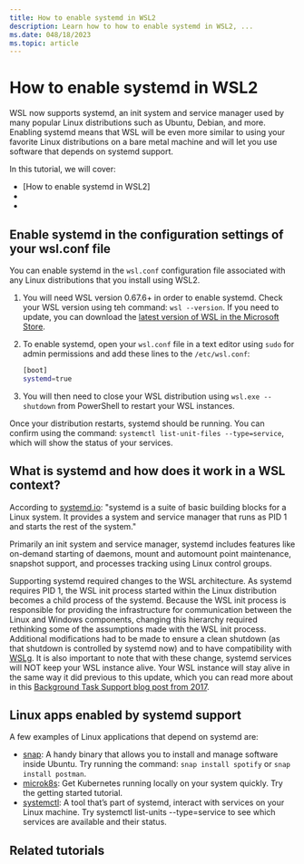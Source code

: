 ```yaml
---
title: How to enable systemd in WSL2
description: Learn how to how to enable systemd in WSL2, ...
ms.date: 048/18/2023
ms.topic: article
---
```


# How to enable systemd in WSL2

WSL now supports systemd, an init system and service manager used by many popular Linux distributions such as Ubuntu, Debian, and more. Enabling systemd means that WSL will be even more similar to using your favorite Linux distributions on a bare metal machine and will let you use software that depends on systemd support.

In this tutorial, we will cover:

- [How to enable systemd in WSL2]
- 
- 

## Enable systemd in the configuration settings of your wsl.conf file

<!-- wsl.conf is on a per-distro basis.. can this be enabled globally in .wslconfig, or is that a bad idea? -->
You can enable systemd in the `wsl.conf` configuration file associated with any Linux distributions that you install using WSL2.

1. You will need WSL version 0.67.6+ in order to enable systemd. Check your WSL version using teh command: `wsl --version`. If you need to update, you can download the [latest version of WSL in the Microsoft Store](https://aka.ms/wslstorepage).

2. To enable systemd, open your `wsl.conf` file in a text editor using `sudo` for admin permissions and add these lines to the `/etc/wsl.conf`:

    ```bash
    [boot]
    systemd=true
    ```

3. You will then need to close your WSL distribution using `wsl.exe --shutdown` from PowerShell to restart your WSL instances. 

Once your distribution restarts, systemd should be running. You can confirm using the command: `systemctl list-unit-files --type=service`, which will show the status of your services.

## What is systemd and how does it work in a WSL context?

According to [systemd.io](https://systemd.io): "systemd is a suite of basic building blocks for a Linux system. 
It provides a system and service manager that runs as PID 1 and starts the rest of the system."

Primarily an init system and service manager, systemd includes features like on-demand starting of daemons, mount and automount point maintenance, snapshot support, and processes tracking using Linux control groups.

Supporting systemd required changes to the WSL architecture. As systemd requires PID 1, the WSL init process started within the Linux distribution becomes a child process of the systemd. Because the WSL init process is responsible for providing the infrastructure for communication between the Linux and Windows components, changing this hierarchy required rethinking some of the assumptions made with the WSL init process. Additional modifications had to be made to ensure a clean shutdown (as that shutdown is controlled by systemd now) and to have compatibility with [WSLg](./gui-apps.md). It is also important to note that with these change, systemd services will NOT keep your WSL instance alive. Your WSL instance will stay alive in the same way it did previous to this update, which you can read more about in this [Background Task Support blog post from 2017](https://devblogs.microsoft.com/commandline/background-task-support-in-wsl/).

## Linux apps enabled by systemd support

A few examples of Linux applications that depend on systemd are:

- [snap](): A handy binary that allows you to install and manage software inside Ubuntu. Try running the command: `snap install spotify` or `snap install postman`.
- [microk8s](): Get Kubernetes running locally on your system quickly. Try the getting started tutorial.
- [systemctl](): A tool that’s part of systemd, interact with services on your Linux machine. Try systemctl list-units --type=service to see which services are available and their status.

## Related tutorials
